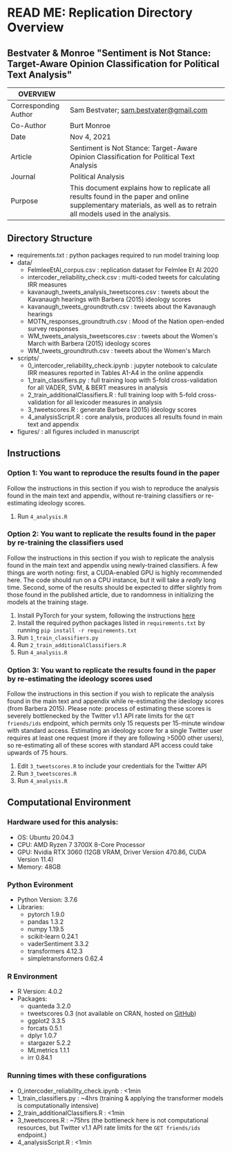 # READ ME: Replication Directory Overview
## Bestvater &amp; Monroe "Sentiment is Not Stance: Target-Aware Opinion Classification for Political Text Analysis"

|OVERVIEW              |                                        |
| ---------------------|----------------------------------------|
| Corresponding Author | Sam Bestvater; sam.bestvater@gmail.com |
| Co-Author            | Burt Monroe |
| Date                 | Nov 4, 2021 |
| Article              | Sentiment is Not Stance: Target-Aware Opinion Classification for Political Text Analysis  |
| Journal              | Political Analysis |
| Purpose              | This document explains how to replicate all results found in the paper and online supplementary materials, as well as to retrain all models used in the analysis. |


## Directory Structure
- requirements.txt : python packages required to run model training loop
- data/
  - FelmleeEtAl_corpus.csv : replication dataset for Felmlee Et Al 2020
  - intercoder_reliability_check.csv : multi-coded tweets for calculating IRR measures
  - kavanaugh_tweets_analysis_tweetscores.csv : tweets about the Kavanaugh hearings with Barbera (2015) ideology scores
  - kavanaugh_tweets_groundtruth.csv : tweets about the Kavanaugh hearings
  - MOTN_responses_groundtruth.csv : Mood of the Nation open-ended survey responses
  - WM_tweets_analysis_tweetscores.csv : tweets about the Women's March with Barbera (2015) ideology scores
  - WM_tweets_groundtruth.csv : tweets about the Women's March
- scripts/
  - 0_intercoder_reliability_check.ipynb : jupyter notebook to calculate IRR measures reported in Tables A1-A4 in the online appendix
  - 1_train_classifiers.py : full training loop with 5-fold cross-validation for all VADER, SVM, & BERT measures in analysis
  - 2_train_additionalClassifiers.R : full training loop with 5-fold cross-validation for all lexicoder measures in analysis
  - 3_tweetscores.R : generate Barbera (2015) ideology scores
  - 4_analysisScript.R : core analysis, produces all results found in main text and appendix
- figures/ : all figures included in manuscript


## Instructions

### Option 1: You want to reproduce the results found in the paper
Follow the instructions in this section if you wish to reproduce the analysis found in the main text and appendix, without re-training classifiers or re-estimating ideology scores.

1. Run `4_analysis.R`

### Option 2: You want to replicate the results found in the paper by re-training the classifiers used
Follow the instructions in this section if you wish to replicate the analysis found in the main text and appendix using newly-trained classifiers. A few things are worth noting: first, a CUDA-enabled GPU is highly recommended here. The code should run on a CPU instance, but it will take a *really* long time. Second, some of the results should be expected to differ slightly from those found in the published article, due to randomness in initializing the models at the training stage.

1. Install PyTorch for your system, following the instructions [here](https://pytorch.org/get-started/locally/)
2. Install the required python packages listed in `requirements.txt` by running `pip install -r requirements.txt` 
3. Run `1_train_classifiers.py`
4. Run `2_train_additionalClassifiers.R`
5. Run `4_analysis.R`

### Option 3: You want to replicate the results found in the paper by re-estimating the ideology scores used
Follow the instructions in this section if you wish to replicate the analysis found in the main text and appendix while re-estimating the ideology scores (from Barbera 2015). Please note: process of estimating these scores is severely bottlenecked by the Twitter v1.1 API rate limits for the `GET friends/ids` endpoint, which permits only 15 requests per 15-minute window with standard access. Estimating an ideology score for a single Twitter user requires at least one request (more if they are following >5000 other users), so re-estimating all of these scores with standard API access could take upwards of 75 hours.

1. Edit `3_tweetscores.R` to include your credentials for the Twitter API
2. Run `3_tweetscores.R`
3. Run `4_analysis.R`

## Computational Environment

### Hardware used for this analysis:
- OS: Ubuntu 20.04.3
- CPU: AMD Ryzen 7 3700X 8-Core Processor
- GPU: Nvidia RTX 3060 (12GB VRAM, Driver Version 470.86, CUDA Version 11.4)
- Memory: 48GB

### Python Evironment
- Python Version: 3.7.6
- Libraries:
  - pytorch 1.9.0
  - pandas 1.3.2
  - numpy 1.19.5
  - scikit-learn 0.24.1
  - vaderSentiment 3.3.2
  - transformers 4.12.3
  - simpletransformers 0.62.4

### R Environment
- R Version: 4.0.2
- Packages:
  - quanteda 3.2.0
  - tweetscores 0.3 (not available on CRAN, hosted on [GitHub](https://github.com/pablobarbera/twitter_ideology))
  - ggplot2 3.3.5
  - forcats 0.5.1
  - dplyr 1.0.7
  - stargazer 5.2.2
  - MLmetrics 1.1.1
  - irr 0.84.1

### Running times with these configurations
  - 0_intercoder_reliability_check.ipynb : <1min
  - 1_train_classifiers.py : ~4hrs (training & applying the transformer models is computationally intensive)
  - 2_train_additionalClassifiers.R : <1min
  - 3_tweetscores.R : ~75hrs (the bottleneck here is not computational resources, but Twitter v1.1 API rate limits for the `GET friends/ids` endpoint.) 
  - 4_analysisScript.R : <1min
